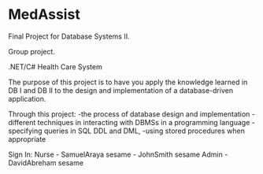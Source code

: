 # MedAssist
Final Project for Database Systems II. 

Group project. 

.NET/C# Health Care System

The purpose of this project is to have you apply the knowledge learned in DB I and DB II to the design and implementation of a database-driven application. 

Through this project:
-the process of database design and implementation 
-different techniques in interacting with DBMSs in a programming language
-specifying queries in SQL DDL and DML,
-using stored procedures when appropriate

Sign In:
	Nurse - SamuelAraya sesame
		    - JohnSmith sesame
	Admin - DavidAbreham sesame
